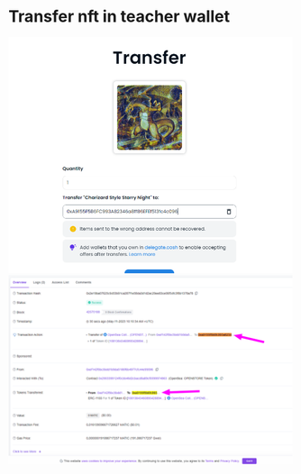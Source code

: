 # Transfer nft in teacher wallet


<div align="center">
<img src="images/opensea.png"/>
</div>

<div align="center">
<img src="images/transaction.png"/>
</div>